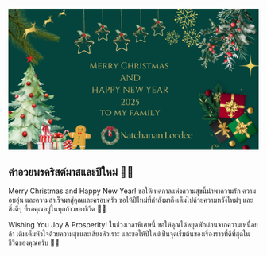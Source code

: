 ![Card](assets/image/christmas-card.png)

## คำอวยพรคริสต์มาสและปีใหม่ 🎄✨

Merry Christmas and Happy New Year!
ขอให้เทศกาลแห่งความสุขนี้นำพาความรัก ความอบอุ่น และความสำเร็จมาสู่คุณและครอบครัว ขอให้ปีใหม่ที่กำลังมาถึงเต็มไปด้วยความหวังใหม่ๆ และสิ่งดีๆ ที่รอคุณอยู่ในทุกก้าวของชีวิต 🌟🎁

Wishing You Joy & Prosperity!
ในช่วงเวลาพิเศษนี้ ขอให้คุณได้หยุดพักผ่อนจากความเหนื่อยล้า เติมเต็มหัวใจด้วยความสุขและเสียงหัวเราะ และขอให้ปีใหม่เป็นจุดเริ่มต้นของเรื่องราวที่ดีที่สุดในชีวิตของคุณครับ 🎉✨